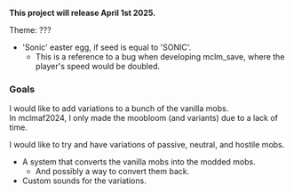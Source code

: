 **This project will release April 1st 2025.**

Theme: ???

- 'Sonic' easter egg, if seed is equal to 'SONIC'.
  - This is a reference to a bug when developing mclm_save, where the player's speed would be doubled.

### Goals
I would like to add variations to a bunch of the vanilla mobs.  
In mclmaf2024, I only made the moobloom (and variants) due to a lack of time.

I would like to try and have variations of passive, neutral, and hostile mobs.
- A system that converts the vanilla mobs into the modded mobs.
  - And possibly a way to convert them back.
- Custom sounds for the variations.